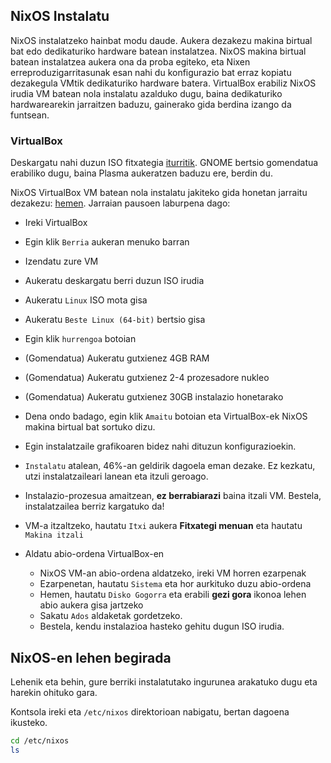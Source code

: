 ## NixOS Instalatu

NixOS instalatzeko hainbat modu daude. Aukera dezakezu makina birtual bat edo dedikaturiko hardware batean instalatzea. NixOS makina birtual batean instalatzea aukera ona da proba egiteko, eta Nixen erreproduzigarritasunak esan nahi du konfigurazio bat erraz kopiatu dezakegula VMtik dedikaturiko hardware batera. VirtualBox erabiliz NixOS irudia VM batean nola instalatu azalduko dugu, baina dedikaturiko hardwarearekin jarraitzen baduzu, gainerako gida berdina izango da funtsean.

### VirtualBox

Deskargatu nahi duzun ISO fitxategia [iturritik](https://nixos.org/download). GNOME bertsio gomendatua erabiliko dugu, baina Plasma aukeratzen baduzu ere, berdin du.

NixOS VirtualBox VM batean nola instalatu jakiteko gida honetan jarraitu dezakezu: [hemen](https://itsfoss.com/install-nixos-vm/#dont-reboot-but-turn-off-the-vm). Jarraian pausoen laburpena dago:

- Ireki VirtualBox
- Egin klik `Berria` aukeran menuko barran
- Izendatu zure VM
- Aukeratu deskargatu berri duzun ISO irudia
- Aukeratu `Linux` ISO mota gisa
- Aukeratu `Beste Linux (64-bit)` bertsio gisa
- Egin klik `hurrengoa` botoian
- (Gomendatua) Aukeratu gutxienez 4GB RAM
- (Gomendatua) Aukeratu gutxienez 2-4 prozesadore nukleo
- (Gomendatua) Aukeratu gutxienez 30GB instalazio honetarako
- Dena ondo badago, egin klik `Amaitu` botoian eta VirtualBox-ek NixOS makina birtual bat sortuko dizu.

- Egin instalatzaile grafikoaren bidez nahi dituzun konfigurazioekin.
- `Instalatu` atalean, 46%-an geldirik dagoela eman dezake. Ez kezkatu, utzi instalatzaileari lanean eta itzuli geroago.

- Instalazio-prozesua amaitzean, **ez berrabiarazi** baina itzali VM. Bestela, instalatzailea berriz kargatuko da!
- VM-a itzaltzeko, hautatu `Itxi` aukera **Fitxategi menuan** eta hautatu `Makina itzali`

- Aldatu abio-ordena VirtualBox-en
  - NixOS VM-an abio-ordena aldatzeko, ireki VM horren ezarpenak
  - Ezarpenetan, hautatu `Sistema` eta hor aurkituko duzu abio-ordena
  - Hemen, hautatu `Disko Gogorra` eta erabili **gezi gora** ikonoa lehen abio aukera gisa jartzeko
  - Sakatu `Ados` aldaketak gordetzeko.
  - Bestela, kendu instalazioa hasteko gehitu dugun ISO irudia.

## NixOS-en lehen begirada

Lehenik eta behin, gure berriki instalatutako ingurunea arakatuko dugu eta harekin ohituko gara.

Kontsola ireki eta `/etc/nixos` direktorioan nabigatu, bertan dagoena ikusteko.

```bash
cd /etc/nixos
ls
```

